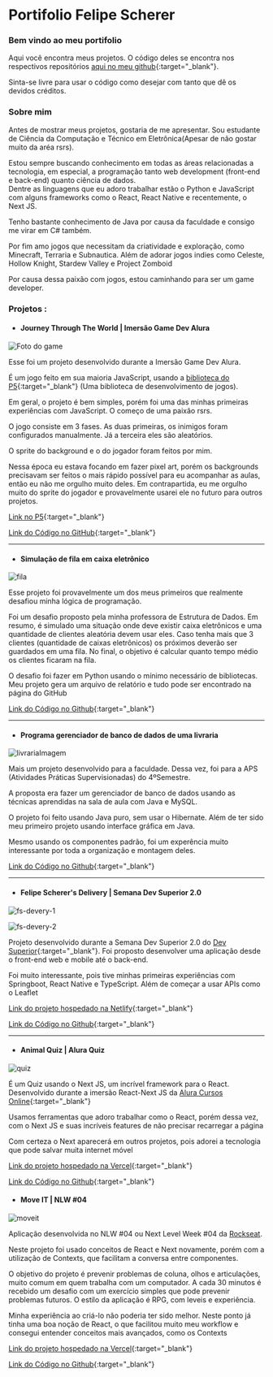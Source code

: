 # Portifolio Felipe Scherer

### Bem vindo ao meu portifolio  

Aqui você encontra meus projetos. O código deles se encontra nos respectivos repositórios [aqui no meu github](https://github.com/ofelipescherer){:target="_blank"}.

Sinta-se livre para usar o código como desejar com tanto que dê os devidos créditos.

### Sobre mim 

Antes de mostrar meus projetos, gostaria de me apresentar. Sou estudante de Ciência da Computação e Técnico em Eletrônica(Apesar de não gostar muito da aréa rsrs).  

Estou sempre buscando conhecimento em todas as áreas relacionadas a tecnologia, em especial, a programação tanto web development (front-end e back-end) quanto ciência de dados.  
Dentre as linguagens que eu adoro trabalhar estão o Python e JavaScript com alguns frameworks como o React, React Native e recentemente, o Next JS.    

Tenho bastante conhecimento de Java por causa da faculdade e consigo me virar em C# também.  

Por fim amo jogos que necessitam da criatividade e exploração, como Minecraft, Terraria e Subnautica. Além de adorar jogos indies como Celeste, Hollow Knight, Stardew Valley e Project Zomboid  

Por causa dessa paixão com jogos, estou caminhando para ser um game developer.

### Projetos :

- #### Journey Through The World | Imersão Game Dev Alura

![Foto do game](https://user-images.githubusercontent.com/62115215/106463688-811cd100-6476-11eb-9870-bef8ce14a570.png)

Esse foi um projeto desenvolvido durante a Imersão Game Dev Alura.

É um jogo feito em sua maioria JavaScript, usando a [biblioteca do P5](https://p5js.org){:target="_blank"} (Uma biblioteca de desenvolvimento de jogos).  

Em geral, o projeto é bem simples, porém foi uma das minhas primeiras experiências com JavaScript. O começo de uma paixão rsrs.  

O jogo consiste em 3 fases. As duas primeiras, os inimigos foram configurados manualmente. Já a terceira eles são aleatórios.  

O sprite do background e o do jogador foram feitos por mim.  

Nessa época eu estava focando em fazer pixel art, porém os backgrounds precisavam ser feitos o mais rápido possível para eu acompanhar as aulas, então eu não me orgulho muito deles. Em contrapartida, eu me orgulho muito do sprite do jogador e provavelmente usarei ele no futuro para outros projetos.

[Link no P5](https://editor.p5js.org/DraggonFe/full/0fWsbMlld){:target="_blank"}

[Link do Código no GitHub](https://github.com/ofelipescherer/GameDevImersaoAlura){:target="_blank"}

----

- #### Simulação de fila em caixa eletrônico   

![fila](https://user-images.githubusercontent.com/62115215/107034865-14ffdd00-6796-11eb-9a10-a8263d5e5fd6.png)

Esse projeto foi provavelmente um dos meus primeiros que realmente desafiou minha lógica de programação.  

Foi um desafio proposto pela minha professora de Estrutura de Dados. Em resumo, é simulado uma situação onde deve existir caixa eletrônicos e uma quantidade de clientes aleatória devem usar eles. Caso tenha mais que 3 clientes (quantidade de caixas eletrônicos) os próximos deverão ser guardados em uma fila. No final, o objetivo é calcular quanto tempo médio os clientes ficaram na fila.  

O desafio foi fazer em Python usando o mínimo necessário de bibliotecas. Meu projeto gera um arquivo de relatório e tudo pode ser encontrado na página do GitHub

[Link do Código no Github](https://github.com/ofelipescherer/Simulacao-Caixa-Eletronico){:target="_blank"}

---

- #### Programa gerenciador de banco de dados de uma livraria    

![livrariaImagem](https://user-images.githubusercontent.com/62115215/107034813-00234980-6796-11eb-908a-db3b6f351b3d.png)

Mais um projeto desenvolvido para a faculdade. Dessa vez, foi para a APS (Atividades Práticas Supervisionadas) do 4ºSemestre.  

A proposta era fazer um gerenciador de banco de dados usando as técnicas aprendidas na sala de aula com Java e MySQL.  

O projeto foi feito usando Java puro, sem usar o Hibernate. Além de ter sido meu primeiro projeto usando interface gráfica em Java. 

Mesmo usando os componentes padrão, foi um experência muito interessante por toda a organização e montagem deles.

[Link do Código no Github](https://github.com/ofelipescherer/APS-4Semestre){:target="_blank"}

---

- #### Felipe Scherer's Delivery | Semana Dev Superior 2.0

![fs-devery-1](https://user-images.githubusercontent.com/62115215/106469423-05268700-647e-11eb-9ef3-c4fefac4c9c8.png)

![fs-devery-2](https://user-images.githubusercontent.com/62115215/106468791-276bd500-647d-11eb-89e7-efc6048c0bd0.png)

Projeto desenvolvido durante a Semana Dev Superior 2.0 do [Dev Superior](https://www.youtube.com/DevSuperior){:target="_blank"}. Foi proposto desenvolver uma aplicação desde o front-end web e mobile até o back-end.

Foi muito interessante, pois tive minhas primeiras experiências com Springboot, React Native e TypeScript. Além de começar a usar APIs como o Leaflet

[Link do projeto hospedado na Netlify](https://felipescherer-sds2.netlify.app){:target="_blank"}

[Link do Código no Github](https://github.com/ofelipescherer/fsdeliver-sds2){:target="_blank"}

---

- #### Animal Quiz | Alura Quiz  

![quiz](https://user-images.githubusercontent.com/62115215/106468070-3d2cca80-647c-11eb-8346-6752ef4224f4.png)

É um Quiz usando o Next JS, um incrível framework para o React. Desenvolvido durante a imersão React-Next JS da [Alura Cursos Online](https://www.alura.com.br/){:target="_blank"}

Usamos ferramentas que adoro trabalhar como o React, porém dessa vez, com o Next JS e suas incríveis features de não precisar recarregar a página

Com certeza o Next aparecerá em outros projetos, pois adorei a tecnologia que pode salvar muita internet móvel

[Link do projeto hospedado na Vercel](https://alura-quiz.ofelipescherer.vercel.app){:target="_blank"}

[Link do Código no Github](https://github.com/ofelipescherer/alura-quiz){:target="_blank"}

- #### Move IT | NLW #04
![moveit](https://user-images.githubusercontent.com/62115215/109429775-79e8d480-79dc-11eb-8db4-8387fc39d904.png)

Aplicação desenvolvida no NLW #04 ou Next Level Week #04 da [Rockseat](https://rocketseat.com.br).

Neste projeto foi usado conceitos de React e Next novamente, porém com a utilização de Contexts, que facilitam a conversa entre componentes.

O objetivo do projeto é prevenir problemas de coluna, olhos e articulações, muito comum em quem trabalha com um computador. A cada 30 minutos é recebido um desafio com um exercício simples que pode prevenir problemas futuros. O estilo da aplicação é RPG, com leveis e experiência.

Minha experiência ao criá-lo não poderia ter sido melhor. Neste ponto já tinha uma boa noção de React, o que facilitou muito meu workflow e consegui entender conceitos mais avançados, como os Contexts

[Link do projeto hospedado na Vercel](https://moveit-ofelipescherer.vercel.app){:target="_blank"}

[Link do Código no Github](https://github.com/ofelipescherer/nlw04){:target="_blank"}

